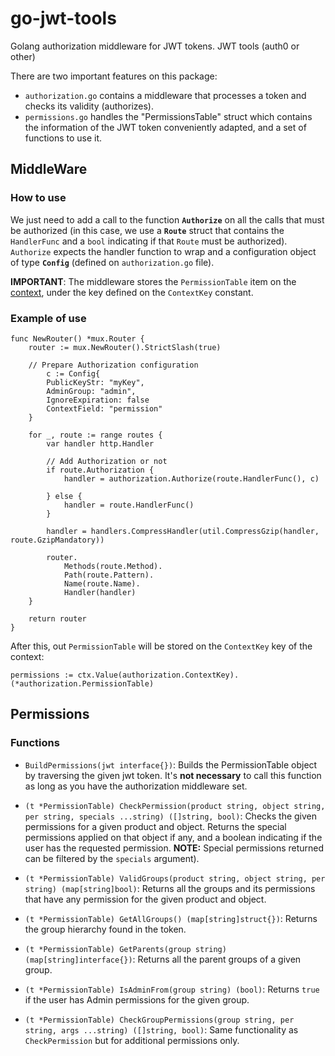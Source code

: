 # go-jwt-tools

Golang authorization middleware for JWT tokens. JWT tools (auth0 or other)

There are two important features on this package:
- `authorization.go` contains a middleware that processes a token and checks its validity (authorizes).
- `permissions.go` handles the "PermissionsTable" struct which contains the information of the JWT token conveniently adapted, and a set of functions to use it.

## MiddleWare
### How to use

We just need to add a call to the function **`Authorize`** on all the calls that must be authorized (in this case, we use a **`Route`** struct that contains the `HandlerFunc` and a `bool` indicating if that `Route` must be authorized). `Authorize` expects the handler function to wrap and a configuration object of type **`Config`** (defined on `authorization.go` file).

**IMPORTANT**: The middleware stores the `PermissionTable` item on the [context](https://golang.org/pkg/context/), under the key defined on the `ContextKey` constant.

### Example of use

```golang
func NewRouter() *mux.Router {
	router := mux.NewRouter().StrictSlash(true)

	// Prepare Authorization configuration
        c := Config{
		PublicKeyStr: "myKey",
		AdminGroup: "admin",
		IgnoreExpiration: false
		ContextField: "permission"
	}

	for _, route := range routes {
		var handler http.Handler

		// Add Authorization or not
		if route.Authorization {
			handler = authorization.Authorize(route.HandlerFunc(), c)
		
		} else {
			handler = route.HandlerFunc()
		}

		handler = handlers.CompressHandler(util.CompressGzip(handler, route.GzipMandatory))

		router.
			Methods(route.Method).
			Path(route.Pattern).
			Name(route.Name).
			Handler(handler)
	}

	return router
}
```

After this, out `PermissionTable` will be stored on the `ContextKey` key of the context:

```golang
permissions := ctx.Value(authorization.ContextKey).(*authorization.PermissionTable)
``` 


## Permissions
### Functions

- `BuildPermissions(jwt interface{})`: Builds the PermissionTable object by traversing the given jwt token. It's **not necessary** to call this function as long as you have the authorization middleware set.

- `(t *PermissionTable) CheckPermission(product string, object string, per string, specials ...string) ([]string, bool)`: Checks the given permissions for a given product and object. Returns the special permissions applied on that object if any, and a boolean indicating if the user has the requested permission. **NOTE:** Special permissions returned can be filtered by the `specials` argument).

- `(t *PermissionTable) ValidGroups(product string, object string, per string) (map[string]bool)`: Returns all the groups and its permissions that have any permission for the given product and object.

- `(t *PermissionTable) GetAllGroups() (map[string]struct{})`: Returns the group hierarchy found in the token.

- `(t *PermissionTable) GetParents(group string) (map[string]interface{})`: Returns all the parent groups of a given group.

- `(t *PermissionTable) IsAdminFrom(group string) (bool)`: Returns `true` if the user has Admin permissions for the given group.

- `(t *PermissionTable) CheckGroupPermissions(group string, per string, args ...string) ([]string, bool)`: Same functionality as `CheckPermission` but for additional permissions only.